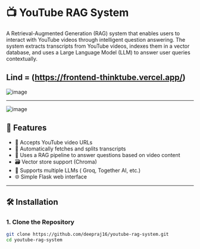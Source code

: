 
# 📺 YouTube RAG System

A Retrieval-Augmented Generation (RAG) system that enables users to interact with YouTube videos through intelligent question answering. The system extracts transcripts from YouTube videos, indexes them in a vector database, and uses a Large Language Model (LLM) to answer user queries contextually.

Lind = (https://frontend-thinktube.vercel.app/)
---
![image](https://github.com/user-attachments/assets/ba5665dd-9676-436c-ac87-7fc270d1bf26)


---
![image](https://github.com/user-attachments/assets/4148bcb9-b10c-4390-8ba6-f478c5a1a396)

## 🚀 Features

- 🔗 Accepts YouTube video URLs
- 📄 Automatically fetches and splits transcripts
- 🧠 Uses a RAG pipeline to answer questions based on video content
- 🗃️ Vector store support (Chroma)
- 🧪 Supports multiple LLMs ( Groq, Together AI, etc.)
- 🌐 Simple Flask web interface

---

## 🛠️ Installation

### 1. Clone the Repository
```bash
git clone https://github.com/deepraj16/youtube-rag-system.git
cd youtube-rag-system
